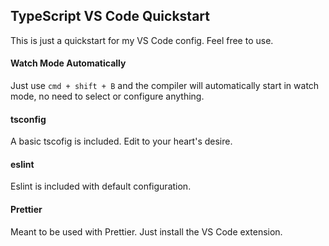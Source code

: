 ## TypeScript VS Code Quickstart

This is just a quickstart for my VS Code config. Feel free to use.

#### Watch Mode Automatically

Just use `cmd + shift + B` and the compiler will automatically start in watch mode, no need to select or configure anything.

#### tsconfig

A basic tscofig is included. Edit to your heart's desire.

#### eslint

Eslint is included with default configuration.

#### Prettier

Meant to be used with Prettier. Just install the VS Code extension.
